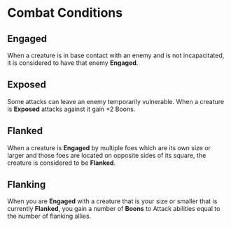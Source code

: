 # Combat Conditions

## Engaged
When a creature is in base contact with an enemy and is not incapacitated, it is considered to have that enemy **Engaged**.

## Exposed
Some attacks can leave an enemy temporarily vulnerable. When a creature is **Exposed** attacks against it gain +2 Boons.

## Flanked
When a creature is **Engaged** by multiple foes which are its own size or larger and those foes are located on opposite sides of its square, the creature is considered to be **Flanked**.

## Flanking
When you are **Engaged** with a creature that is your size or smaller that is currently **Flanked**, you gain a number of **Boons** to Attack abilities equal to the number of flanking allies.

